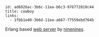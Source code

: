 ```
id: ad6926ac-3b6c-11ea-b6c3-976772810c44
title: cowboy
links:
  - 1fbb1e40-3b6d-11ea-a667-77559ebd764b
```

Erlang based [web server][1] by [ninenines][2].

[1]: https://github.com/ninenines/cowboy
[2]: https://ninenines.eu/
